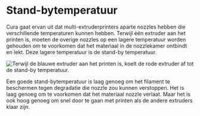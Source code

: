 Stand-bytemperatuur
====
Cura gaat ervan uit dat multi-extruderprinters aparte nozzles hebben die verschillende temperaturen kunnen hebben. Terwijl één extruder aan het printen is, moeten de overige nozzles op een lagere temperatuur worden gehouden om te voorkomen dat het materiaal in de nozzlekamer ontbindt en lekt. Deze lagere temperatuur is de stand-by temperatuur.

![Terwijl de blauwe extruder aan het printen is, koelt de rode extruder af tot de stand-by temperatuur.](../../../articles/images/temperature_regulation.svg)

Een goede stand-bytemperatuur is laag genoeg om het filament te beschermen tegen degradatie die nozzle zou kunnen verstoppen. Het is laag genoeg om te voorkomen dat het materiaal nozzle verlaat. Maar het is ook hoog genoeg om snel door te gaan met printen als de andere extruders klaar zijn.